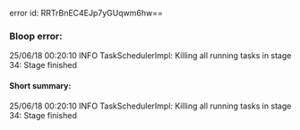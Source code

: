error id: RRTrBnEC4EJp7yGUqwm6hw==
### Bloop error:

25/06/18 00:20:10 INFO TaskSchedulerImpl: Killing all running tasks in stage 34: Stage finished
#### Short summary: 

25/06/18 00:20:10 INFO TaskSchedulerImpl: Killing all running tasks in stage 34: Stage finished